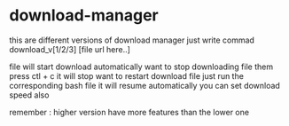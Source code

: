 # download-manager

this are different versions of download manager
just write commad download_v[1/2/3] [file url here..]

file will start download automatically
want to stop downloading file them press ctl + c it will stop
want to restart download file just run the corresponding bash file it will resume automatically
you can set download speed also

remember : higher version have more features than the lower one
